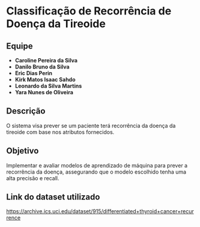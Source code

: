# Classificação de Recorrência de Doença da Tireoide

## Equipe
- **Caroline Pereira da Silva**
- **Danilo Bruno da Silva**
- **Eric Dias Perin**
- **Kirk Matos Isaac Sahdo**
- **Leonardo da Silva Martins**
- **Yara Nunes de Oliveira**

## Descrição
O sistema visa prever se um paciente terá recorrência da doença da tireoide com base nos atributos fornecidos.


## Objetivo
Implementar e avaliar modelos de aprendizado de máquina para prever a recorrência da doença, assegurando que o modelo escolhido tenha uma alta precisão e recall.

## Link do dataset utilizado
https://archive.ics.uci.edu/dataset/915/differentiated+thyroid+cancer+recurrence
